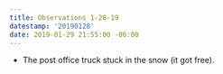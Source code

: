 ```yaml
---
title: Observations 1-28-19
datestamp: '20190128'
date: 2019-01-29 21:55:00 -06:00
---
```


- The post office truck stuck in the snow (it got free).
